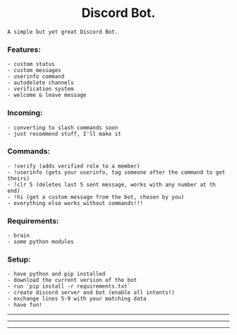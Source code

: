 <h1 align="center">Discord Bot.</h1>

`A simple but yet great Discord Bot.`

### Features:
```
- custom status
- custom messages
- userinfo command
- autodelete channels
- verification system
- welcome & leave message
```

### Incoming:
```
- converting to slash commands soon
- just recommend stuff, I'll make it
```

### Commands:
```
- !verify (adds verified role to a member)
- !userinfo (gets your userinfo, tag someone after the command to get theirs)
- !clr 5 (deletes last 5 sent message, works with any number at th end)
- !hi (get a custom message from the bot, chosen by you)
- everything else works without commands!!!
```

### Requirements:
```
- brain
- some python modules
```

### Setup:
```
- have python and pip installed
- download the current version of the bot
- run `pip install -r requirements.txt`
- create discord server and bot (enable all intents!)
- exchange lines 5-9 with your matching data
- have fun!
```
---
---
---
